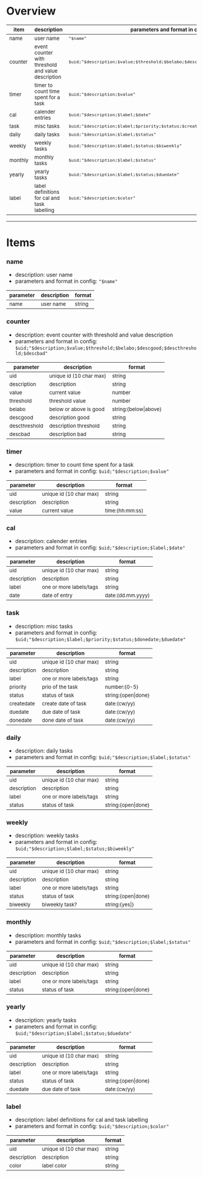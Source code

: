 # Overview

| <sub>item    | <sub>description                                        | <sub>parameters and format in config                                                   |
|--------------|---------------------------------------------------------|----------------------------------------------------------------------------------------|
| <sub>name    | <sub>user name                                          | <sub>`"$name"`                                                                         |
| <sub>counter | <sub>event counter with threshold and value description | <sub>`$uid;"$description;$value;$threshold;$belabo;$descgood;$descthreshold;$descbad"` |
| <sub>timer   | <sub>timer to count time spent for a task               | <sub>`$uid;"$description;$value"`                                                      |
| <sub>cal     | <sub>calender entries                                   | <sub>`$uid;"$description;$label;$date"`                                                |
| <sub>task    | <sub>misc tasks                                         | <sub>`$uid;"$description;$label;$priority;$status;$createdate;$duedate;$donedate"`     |
| <sub>daily   | <sub>daily tasks                                        | <sub>`$uid;"$description;$label;$status"`                                              |
| <sub>weekly  | <sub>weekly tasks                                       | <sub>`$uid;"$description;$label;$status;$biweekly"`                                    |
| <sub>monthly | <sub>monthly tasks                                      | <sub>`$uid;"$description;$label;$status"`                                              |
| <sub>yearly  | <sub>yearly tasks                                       | <sub>`$uid;"$description;$label;$status;$duedate"`                                     |
| <sub>label   | <sub>label definitions for cal and task labelling       | <sub>`$uid;"$description;$color"`                                                      |

***

# Items

### name

- description: user name
- parameters and format in config: `"$name"`

| <sub>parameter | <sub>description | <sub>format |
|----------------|------------------|-------------|
| <sub>name      | <sub>user name   | <sub>string |

### counter

- description: event counter with threshold and value description
- parameters and format in config: `$uid;"$description;$value;$threshold;$belabo;$descgood;$descthreshold;$descbad"`

| <sub>parameter     | <sub>description             | <sub>format                |
|--------------------|------------------------------|----------------------------|
| <sub>uid           | <sub>unique id (10 char max) | <sub>string                |
| <sub>description   | <sub>description             | <sub>string                |
| <sub>value         | <sub>current value           | <sub>number                |
| <sub>threshold     | <sub>threshold value         | <sub>number                |
| <sub>belabo        | <sub>below or above is good  | <sub>string:{below\|above} |
| <sub>descgood      | <sub>description good        | <sub>string                |
| <sub>descthreshold | <sub>description threshold   | <sub>string                |
| <sub>descbad       | <sub>description bad         | <sub>string                |

### timer

- description: timer to count time spent for a task
- parameters and format in config: `$uid;"$description;$value"`

| <sub>parameter   | <sub>description             | <sub>format          |
|------------------|------------------------------|----------------------|
| <sub>uid         | <sub>unique id (10 char max) | <sub>string          |
| <sub>description | <sub>description             | <sub>string          |
| <sub>value       | <sub>current value           | <sub>time:(hh:mm:ss) |

### cal

- description: calender entries
- parameters and format in config: `$uid;"$description;$label;$date"`

| <sub>parameter   | <sub>description             | <sub>format            |
|------------------|------------------------------|------------------------|
| <sub>uid         | <sub>unique id (10 char max) | <sub>string            |
| <sub>description | <sub>description             | <sub>string            |
| <sub>label       | <sub>one or more labels/tags | <sub>string            |
| <sub>date        | <sub>date of entry           | <sub>date:(dd.mm.yyyy) |

### task

- description: misc tasks
- parameters and format in config: `$uid;"$description;$label;$priority;$status;$donedate;$duedate"`

| <sub>parameter   | <sub>description             | <sub>format              |
|------------------|------------------------------|--------------------------|
| <sub>uid         | <sub>unique id (10 char max) | <sub>string              |
| <sub>description | <sub>description             | <sub>string              |
| <sub>label       | <sub>one or more labels/tags | <sub>string              |
| <sub>priority    | <sub>prio of the task        | <sub>number:{0-5}        |
| <sub>status      | <sub>status of task          | <sub>string:{open\|done} |
| <sub>createdate  | <sub>create date of task     | <sub>date:(cw/yy)        |
| <sub>duedate     | <sub>due date of task        | <sub>date:(cw/yy)        |
| <sub>donedate    | <sub>done date of task       | <sub>date:(cw/yy)        |

### daily

- description: daily tasks
- parameters and format in config: `$uid;"$description;$label;$status"`

| <sub>parameter   | <sub>description             | <sub>format              |
|------------------|------------------------------|--------------------------|
| <sub>uid         | <sub>unique id (10 char max) | <sub>string              |
| <sub>description | <sub>description             | <sub>string              |
| <sub>label       | <sub>one or more labels/tags | <sub>string              |
| <sub>status      | <sub>status of task          | <sub>string:{open\|done} |

### weekly

- description: weekly tasks
- parameters and format in config: `$uid;"$description;$label;$status;$biweekly"`

| <sub>parameter   | <sub>description             | <sub>format              |
|------------------|------------------------------|--------------------------|
| <sub>uid         | <sub>unique id (10 char max) | <sub>string              |
| <sub>description | <sub>description             | <sub>string              |
| <sub>label       | <sub>one or more labels/tags | <sub>string              |
| <sub>status      | <sub>status of task          | <sub>string:{open\|done} |
| <sub>biweekly    | <sub>biweekly task?          | <sub>string:{yes\|}      |

### monthly

- description: monthly tasks
- parameters and format in config: `$uid;"$description;$label;$status"`

| <sub>parameter   | <sub>description             | <sub>format              |
|------------------|------------------------------|--------------------------|
| <sub>uid         | <sub>unique id (10 char max) | <sub>string              |
| <sub>description | <sub>description             | <sub>string              |
| <sub>label       | <sub>one or more labels/tags | <sub>string              |
| <sub>status      | <sub>status of task          | <sub>string:{open\|done} |

### yearly

- description: yearly tasks
- parameters and format in config: `$uid;"$description;$label;$status;$duedate"`

| <sub>parameter   | <sub>description             | <sub>format              |
|------------------|------------------------------|--------------------------|
| <sub>uid         | <sub>unique id (10 char max) | <sub>string              |
| <sub>description | <sub>description             | <sub>string              |
| <sub>label       | <sub>one or more labels/tags | <sub>string              |
| <sub>status      | <sub>status of task          | <sub>string:{open\|done} |
| <sub>duedate     | <sub>due date of task        | <sub>date:(cw/yy)        |

### label

- description: label definitions for cal and task labelling
- parameters and format in config: `$uid;"$description;$color"`

| <sub>parameter     | <sub>description             | <sub>format                |
|--------------------|------------------------------|----------------------------|
| <sub>uid           | <sub>unique id (10 char max) | <sub>string                |
| <sub>description   | <sub>description             | <sub>string                |
| <sub>color         | <sub>label color             | <sub>string                |
